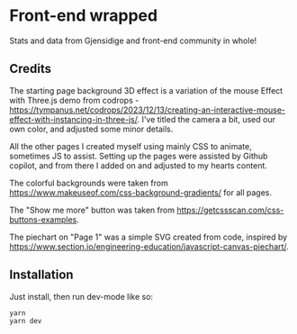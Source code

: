 # Front-end wrapped

Stats and data from Gjensidige and front-end community in whole!

## Credits

The starting page background 3D effect is a variation of the mouse Effect with Three.js demo from codrops - https://tympanus.net/codrops/2023/12/13/creating-an-interactive-mouse-effect-with-instancing-in-three-js/. I've titled the camera a bit, used our own color, and adjusted some minor details.

All the other pages I created myself using mainly CSS to animate, sometimes JS to assist. Setting up the pages were assisted by Github copilot, and from there I added on and adjusted to my hearts content.

The colorful backgrounds were taken from https://www.makeuseof.com/css-background-gradients/ for all pages.

The "Show me more" button was taken from https://getcssscan.com/css-buttons-examples.

The piechart on "Page 1" was a simple SVG created from code, inspired by https://www.section.io/engineering-education/javascript-canvas-piechart/.

## Installation

Just install, then run dev-mode like so:

```
yarn
yarn dev
```
